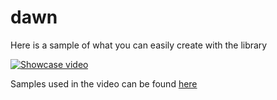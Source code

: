 dawn
====
Here is a sample of what you can easily create with the library

[![Showcase video](https://img.youtube.com/vi/iC_7sD1N5WM/0.jpg)](https://www.youtube.com/watch?v=iC_7sD1N5WM)

Samples used in the video can be found [here](https://github.com/topfs2/dawn-samples)
